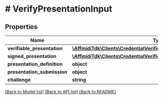# # VerifyPresentationInput

## Properties

Name | Type | Description | Notes
------------ | ------------- | ------------- | -------------
**verifiable_presentation** | [**\AffinidiTdk\Clients\CredentialVerificationClient\Model\W3cPresentation**](W3cPresentation.md) |  | [optional]
**signed_presentation** | [**\AffinidiTdk\Clients\CredentialVerificationClient\Model\W3cPresentation**](W3cPresentation.md) |  | [optional]
**presentation_definition** | **object** |  | [optional]
**presentation_submission** | **object** |  | [optional]
**challenge** | **string** |  | [optional]

[[Back to Model list]](../../README.md#models) [[Back to API list]](../../README.md#endpoints) [[Back to README]](../../README.md)
